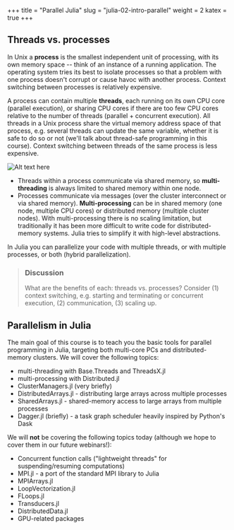 +++
title = "Parallel Julia"
slug = "julia-02-intro-parallel"
weight = 2
katex = true
+++

## Threads vs. processes

In Unix a **process** is the smallest independent unit of processing, with its own memory space -- think of an instance
of a running application. The operating system tries its best to isolate processes so that a problem with one process
doesn't corrupt or cause havoc with another process. Context switching between processes is relatively expensive.

A process can contain multiple **threads**, each running on its own CPU core (parallel execution), or sharing CPU cores
if there are too few CPU cores relative to the number of threads (parallel + concurrent execution). All threads in a
Unix process share the virtual memory address space of that process, e.g. several threads can update the same variable,
whether it is safe to do so or not (we'll talk about thread-safe programming in this course). Context switching between
threads of the same process is less expensive.

![Alt text here](/img/threads.png "Image copied from
https://www.backblaze.com/blog/whats-the-diff-programs-processes-and-threads")

- Threads within a process communicate via shared memory, so **multi-threading** is always limited to shared memory
  within one node.
- Processes communicate via messages (over the cluster interconnect or via shared memory). **Multi-processing** can be
  in shared memory (one node, multiple CPU cores) or distributed memory (multiple cluster nodes). With multi-processing
  there is no scaling limitation, but traditionally it has been more difficult to write code for distributed-memory
  systems. Julia tries to simplify it with high-level abstractions.

In Julia you can parallelize your code with multiple threads, or with multiple processes, or both (hybrid parallelization).

> ### Discussion
> What are the benefits of each: threads vs. processes? Consider (1) context switching, e.g. starting and terminating or
> concurrent execution, (2) communication, (3) scaling up.

## Parallelism in Julia

The main goal of this course is to teach you the basic tools for parallel programming in Julia, targeting both
multi-core PCs and distributed-memory clusters. We will cover the following topics:

- multi-threading with Base.Threads and ThreadsX.jl
- multi-processing with Distributed.jl
- ClusterManagers.jl (very briefly)
- DistributedArrays.jl - distributing large arrays across multiple processes
- SharedArrays.jl - shared-memory access to large arrays from multiple processes
- Dagger.jl (briefly) - a task graph scheduler heavily inspired by Python's Dask

We will **not** be covering the following topics today (although we hope to cover them in our future webinars!):

- Concurrent function calls ("lightweight threads" for suspending/resuming computations)
- MPI.jl - a port of the standard MPI library to Julia
- MPIArrays.jl
- LoopVectorization.jl
- FLoops.jl
- Transducers.jl
- DistributedData.jl
- GPU-related packages
